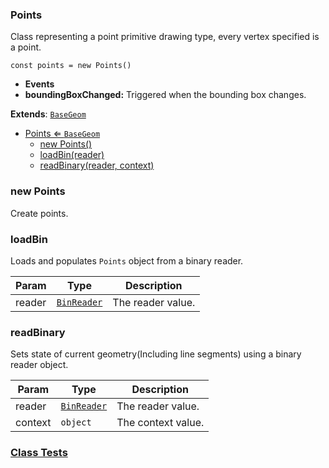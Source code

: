 <a name="Points"></a>

### Points 
Class representing a point primitive drawing type, every vertex specified is a point.

```
const points = new Points()
```

* **Events**
* **boundingBoxChanged:** Triggered when the bounding box changes.


**Extends**: <code>[BaseGeom](api/SceneTree/Geometry/BaseGeom.md)</code>  

* [Points ⇐ <code>BaseGeom</code>](#Points)
    * [new Points()](#new-Points)
    * [loadBin(reader)](#loadBin)
    * [readBinary(reader, context)](#readBinary)

<a name="new_Points_new"></a>

### new Points
Create points.

<a name="Points+loadBin"></a>

### loadBin
Loads and populates `Points` object from a binary reader.



| Param | Type | Description |
| --- | --- | --- |
| reader | <code>[BinReader](api/SceneTree/BinReader.md)</code> | The reader value. |

<a name="Points+readBinary"></a>

### readBinary
Sets state of current geometry(Including line segments) using a binary reader object.



| Param | Type | Description |
| --- | --- | --- |
| reader | <code>[BinReader](api/SceneTree/BinReader.md)</code> | The reader value. |
| context | <code>object</code> | The context value. |



### [Class Tests](api/SceneTree/Geometry/Points.test)
